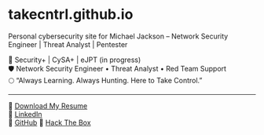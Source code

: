 # takecntrl.github.io
Personal cybersecurity site for Michael Jackson – Network Security Engineer | Threat Analyst | Pentester

🔐 Security+ | CySA+ | eJPT (in progress)  
🛡️ Network Security Engineer • Threat Analyst • Red Team Support  
🌕 “Always Learning. Always Hunting. Here to Take Control.”

---

📄 [Download My Resume](Michael_Jackson_Cybersecurity_Resume.pdf)  
💼 [LinkedIn](https://linkedin.com/in/takecntrl)  
🧰 [GitHub](https://github.com/takecntrl)
🧠 [Hack The Box](https://app.hackthebox.com/profile/954382)
